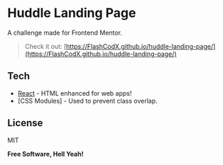 # Huddle Landing Page

<!-- # ![preview](./src/assets/screenshot.png) -->

A challenge made for Frontend Mentor.

> Check it out: [https://FlashCodX.github.io/huddle-landing-page/](https://FlashCodX.github.io/huddle-landing-page/)

## Tech

- [React] - HTML enhanced for web apps!
- [CSS Modules] - Used to prevent class overlap.

## License

MIT

**Free Software, Hell Yeah!**

[react]: https://reactjs.org/
